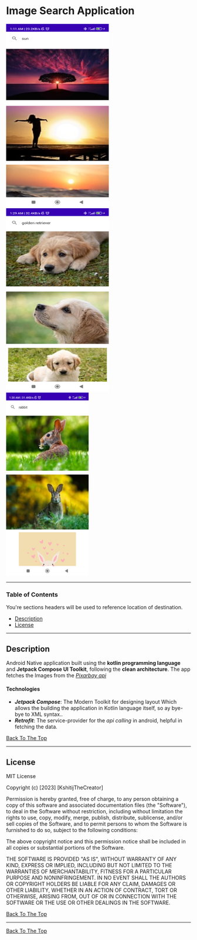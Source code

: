 # Image Search Application

<img src="https://github.com/KshitijTheCreator/ImageSearchApp/blob/main/preview/screenshot-1679254925989.png" width="280" height="500">    <img src="https://github.com/KshitijTheCreator/ImageSearchApp/blob/main/preview/screenshot-1679255982417.png" width="280" height="500">    <img src="https://github.com/KshitijTheCreator/ImageSearchApp/blob/main/preview/screenshot-1679256058831.png" height="500">

---

### Table of Contents
You're sections headers will be used to reference location of destination.

- [Description](#description)
- [License](#license)


---

## Description

Android Native application built using the **kotlin programming language** and **Jetpack Compose UI Toolkit**, following the **clean architecture**.
The app fetches the Images from the *[Pixarbay api](https://pixabay.com/api/docs/)*

#### Technologies

- ***Jetpack Compose***: The Modern Toolkit for designing layout Which allows the building the application in Kotlin language itself, so ay bye-bye to XML syntax..
- ***Retrofit***: The service-provider for the *api calling* in android, helpful in fetching the data.


[Back To The Top](#read-me-template)

---


## License

MIT License

Copyright (c) [2023] [KshitijTheCreator]

Permission is hereby granted, free of charge, to any person obtaining a copy
of this software and associated documentation files (the "Software"), to deal
in the Software without restriction, including without limitation the rights
to use, copy, modify, merge, publish, distribute, sublicense, and/or sell
copies of the Software, and to permit persons to whom the Software is
furnished to do so, subject to the following conditions:

The above copyright notice and this permission notice shall be included in all
copies or substantial portions of the Software.

THE SOFTWARE IS PROVIDED "AS IS", WITHOUT WARRANTY OF ANY KIND, EXPRESS OR
IMPLIED, INCLUDING BUT NOT LIMITED TO THE WARRANTIES OF MERCHANTABILITY,
FITNESS FOR A PARTICULAR PURPOSE AND NONINFRINGEMENT. IN NO EVENT SHALL THE
AUTHORS OR COPYRIGHT HOLDERS BE LIABLE FOR ANY CLAIM, DAMAGES OR OTHER
LIABILITY, WHETHER IN AN ACTION OF CONTRACT, TORT OR OTHERWISE, ARISING FROM,
OUT OF OR IN CONNECTION WITH THE SOFTWARE OR THE USE OR OTHER DEALINGS IN THE
SOFTWARE.

[Back To The Top](#read-me-template)

---

[Back To The Top](#read-me-template)

